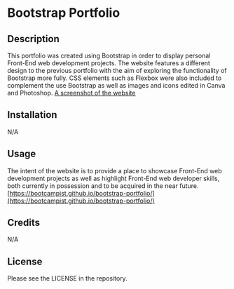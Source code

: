 # Bootstrap Portfolio

## Description
This portfolio was created using Bootstrap in order to display personal Front-End web development projects. The website features a different design to the previous portfolio with the aim of exploring the functionality of Bootstrap more fully. CSS elements such as Flexbox were also included to complement the use Bootstrap as well as images and icons edited in Canva and Photoshop.
[A screenshot of the website](./images/w002-bootstrap-portfolio-screenshot.png)

## Installation

N/A

## Usage

The intent of the website is to provide a place to showcase Front-End web development projects as well as highlight Front-End web developer skills, both currently in possession and to be acquired in the near future.
[https://bootcampist.github.io/bootstrap-portfolio/](https://bootcampist.github.io/bootstrap-portfolio/)

## Credits

N/A

## License

Please see the LICENSE in the repository.